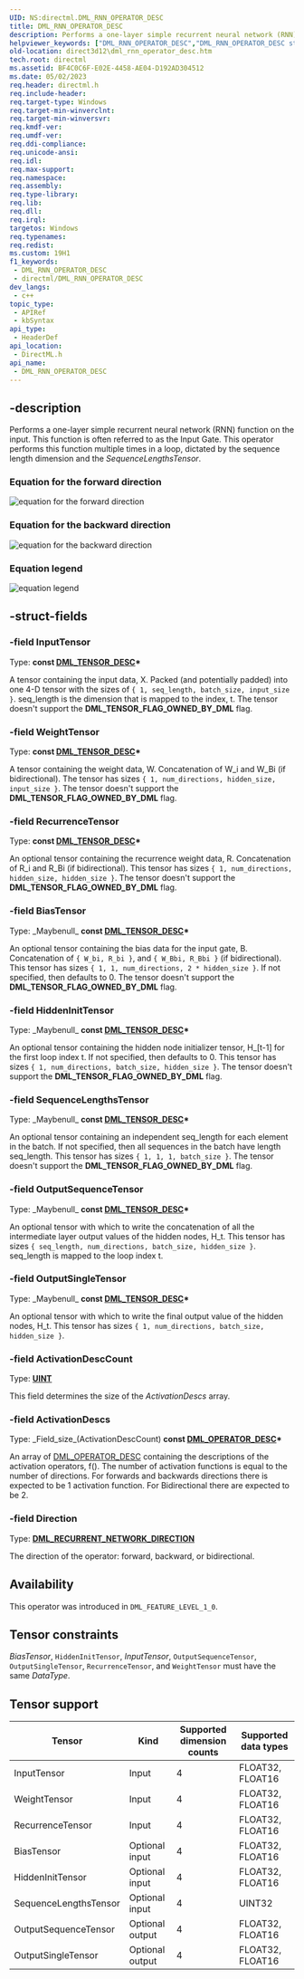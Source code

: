 ```yaml
---
UID: NS:directml.DML_RNN_OPERATOR_DESC
title: DML_RNN_OPERATOR_DESC
description: Performs a one-layer simple recurrent neural network (RNN) function on the input. This function is often referred to as the Input Gate. This operator performs this function multiple times in a loop, dictated by the sequence length dimension and the *SequenceLengthsTensor*.
helpviewer_keywords: ["DML_RNN_OPERATOR_DESC","DML_RNN_OPERATOR_DESC structure","direct3d12.dml_rnn_operator_desc","directml/DML_RNN_OPERATOR_DESC"]
old-location: direct3d12\dml_rnn_operator_desc.htm
tech.root: directml
ms.assetid: BF4C0C6F-E02E-4458-AE04-D192AD304512
ms.date: 05/02/2023
req.header: directml.h
req.include-header: 
req.target-type: Windows
req.target-min-winverclnt: 
req.target-min-winversvr: 
req.kmdf-ver: 
req.umdf-ver: 
req.ddi-compliance: 
req.unicode-ansi: 
req.idl: 
req.max-support: 
req.namespace: 
req.assembly: 
req.type-library: 
req.lib: 
req.dll: 
req.irql: 
targetos: Windows
req.typenames: 
req.redist: 
ms.custom: 19H1
f1_keywords:
 - DML_RNN_OPERATOR_DESC
 - directml/DML_RNN_OPERATOR_DESC
dev_langs:
 - c++
topic_type:
 - APIRef
 - kbSyntax
api_type:
 - HeaderDef
api_location:
 - DirectML.h
api_name:
 - DML_RNN_OPERATOR_DESC
---
```


## -description

Performs a one-layer simple recurrent neural network (RNN) function on the input. This function is often referred to as the Input Gate. This operator performs this function multiple times in a loop, dictated by the sequence length dimension and the *SequenceLengthsTensor*.

### Equation for the forward direction

![equation for the forward direction](images/rnn_forward.png)

### Equation for the backward direction

![equation for the backward direction](images/rnn_backward.png)

### Equation legend

![equation legend](images/rnn_legend.png)

## -struct-fields

### -field InputTensor

Type: **const [DML_TENSOR_DESC](/windows/win32/api/directml/ns-directml-dml_tensor_desc)\***

A tensor containing the input data, X. Packed (and potentially padded) into one 4-D tensor with the sizes of `{ 1, seq_length, batch_size, input_size }`. seq_length is the dimension that is mapped to the index, t. The tensor doesn't support the **DML_TENSOR_FLAG_OWNED_BY_DML** flag.

### -field WeightTensor

Type: **const [DML_TENSOR_DESC](/windows/win32/api/directml/ns-directml-dml_tensor_desc)\***

A tensor containing the weight data, W. Concatenation of W_i and W_Bi (if bidirectional). The tensor has sizes `{ 1, num_directions, hidden_size, input_size }`. The tensor doesn't support the **DML_TENSOR_FLAG_OWNED_BY_DML** flag.

### -field RecurrenceTensor

Type: **const [DML_TENSOR_DESC](/windows/win32/api/directml/ns-directml-dml_tensor_desc)\***

An optional tensor containing the recurrence weight data, R. Concatenation of R_i and R_Bi (if bidirectional). This tensor has sizes `{ 1, num_directions, hidden_size, hidden_size }`. The tensor doesn't support the **DML_TENSOR_FLAG_OWNED_BY_DML** flag.

### -field BiasTensor

Type: \_Maybenull\_ **const [DML_TENSOR_DESC](/windows/win32/api/directml/ns-directml-dml_tensor_desc)\***

An optional tensor containing the bias data for the input gate, B. Concatenation of `{ W_bi, R_bi }`, and `{ W_Bbi, R_Bbi }` (if bidirectional). This tensor has sizes `{ 1, 1, num_directions, 2 * hidden_size }`. If not specified, then defaults to 0. The tensor doesn't support the **DML_TENSOR_FLAG_OWNED_BY_DML** flag.

### -field HiddenInitTensor

Type: \_Maybenull\_ **const [DML_TENSOR_DESC](/windows/win32/api/directml/ns-directml-dml_tensor_desc)\***

An optional tensor containing the hidden node initializer tensor, H_[t-1] for the first loop index t. If not specified, then defaults to 0. This tensor has sizes `{ 1, num_directions, batch_size, hidden_size }`. The tensor doesn't support the **DML_TENSOR_FLAG_OWNED_BY_DML** flag.

### -field SequenceLengthsTensor

Type: \_Maybenull\_ **const [DML_TENSOR_DESC](/windows/win32/api/directml/ns-directml-dml_tensor_desc)\***

An optional tensor containing an independent seq_length for each element in the batch. If not specified, then all sequences in the batch have length seq_length. This tensor has sizes `{ 1, 1, 1, batch_size }`. The tensor doesn't support the **DML_TENSOR_FLAG_OWNED_BY_DML** flag.

### -field OutputSequenceTensor

Type: \_Maybenull\_ **const [DML_TENSOR_DESC](/windows/win32/api/directml/ns-directml-dml_tensor_desc)\***

An optional tensor with which to write the concatenation of all the intermediate layer output values of the hidden nodes, H_t. This tensor has sizes `{ seq_length, num_directions, batch_size, hidden_size }`. seq_length is mapped to the loop index t.

### -field OutputSingleTensor

Type: \_Maybenull\_ **const [DML_TENSOR_DESC](/windows/win32/api/directml/ns-directml-dml_tensor_desc)\***

An optional tensor with which to write the final output value of the hidden nodes, H_t. This tensor has sizes `{ 1, num_directions, batch_size, hidden_size }`.

### -field ActivationDescCount

Type: [**UINT**](/windows/desktop/winprog/windows-data-types)

This field determines the size of the *ActivationDescs* array.

### -field ActivationDescs

Type: \_Field\_size\_(ActivationDescCount) **const [DML_OPERATOR_DESC](/windows/win32/api/directml/ns-directml-dml_operator_desc)\***

An array of [DML_OPERATOR_DESC](/windows/win32/api/directml/ns-directml-dml_operator_desc) containing the descriptions of the activation operators, f(). The number of activation functions is equal to the number of directions. For forwards and backwards directions there is expected to be 1 activation function. For Bidirectional there are expected to be 2.

### -field Direction

Type: **[DML_RECURRENT_NETWORK_DIRECTION](/windows/win32/api/directml/ne-directml-dml_recurrent_network_direction)**

The direction of the operator: forward, backward, or bidirectional.

## Availability
This operator was introduced in `DML_FEATURE_LEVEL_1_0`.

## Tensor constraints
*BiasTensor*, `HiddenInitTensor`, *InputTensor*, `OutputSequenceTensor`, `OutputSingleTensor`, `RecurrenceTensor`, and `WeightTensor` must have the same *DataType*.

## Tensor support
| Tensor | Kind | Supported dimension counts | Supported data types |
| ------ | ---- | -------------------------- | -------------------- |
| InputTensor | Input | 4 | FLOAT32, FLOAT16 |
| WeightTensor | Input | 4 | FLOAT32, FLOAT16 |
| RecurrenceTensor | Input | 4 | FLOAT32, FLOAT16 |
| BiasTensor | Optional input | 4 | FLOAT32, FLOAT16 |
| HiddenInitTensor | Optional input | 4 | FLOAT32, FLOAT16 |
| SequenceLengthsTensor | Optional input | 4 | UINT32 |
| OutputSequenceTensor | Optional output | 4 | FLOAT32, FLOAT16 |
| OutputSingleTensor | Optional output | 4 | FLOAT32, FLOAT16 |

